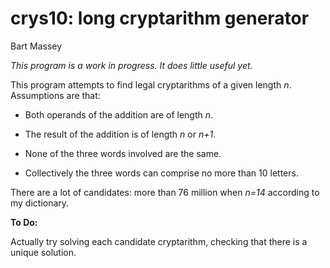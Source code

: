 # crys10: long cryptarithm generator
Bart Massey

*This program is a work in progress. It does little useful
yet.*

This program attempts to find legal cryptarithms of a given
length *n*. Assumptions are that:

* Both operands of the addition are of length *n*.

* The result of the addition is of length *n* or *n+1*.

* None of the three words involved are the same.

* Collectively the three words can comprise no more than 10
  letters.

There are a lot of candidates: more than 76 million when
*n=14* according to my dictionary.

**To Do:**

Actually try solving each candidate cryptarithm, checking
that there is a unique solution.
